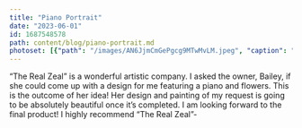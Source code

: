 ```yaml
---
title: "Piano Portrait"
date: "2023-06-01"
id: 1687548578
path: content/blog/piano-portrait.md
photoset: [{"path": "/images/AN6JjmCmGePgcg9MTwMvLM.jpeg", "caption": "Starting the piano portrait ", "thumbnail": "True"}, {"path": "/images/RrPzMtf2gJt42XeqgBtm8A.jpeg", "caption": "Progress ", "thumbnail": "False"}]
---
```

“The Real Zeal” is a wonderful artistic company. I asked the owner, Bailey, if she could come up with a design for me featuring a piano and flowers. This is the outcome of her idea! Her design and painting of my request  is going to be absolutely beautiful once it’s completed. I am looking forward to the final product!  I highly recommend “The Real Zeal”-
